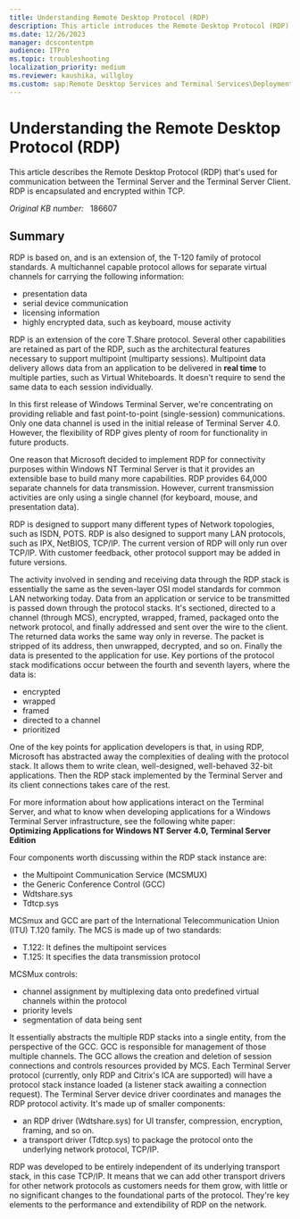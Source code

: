 ```yaml
---
title: Understanding Remote Desktop Protocol (RDP)
description: This article introduces the Remote Desktop Protocol (RDP).
ms.date: 12/26/2023
manager: dcscontentpm
audience: ITPro
ms.topic: troubleshooting
localization_priority: medium
ms.reviewer: kaushika, willgloy
ms.custom: sap:Remote Desktop Services and Terminal Services\Deployment, configuration, and management of Remote Desktop Services infrastructure, csstroubleshoot
---
```

# Understanding the Remote Desktop Protocol (RDP)

This article describes the Remote Desktop Protocol (RDP) that's used for communication between the Terminal Server and the Terminal Server Client. RDP is encapsulated and encrypted within TCP.

_Original KB number:_ &nbsp; 186607

## Summary

RDP is based on, and is an extension of, the T-120 family of protocol standards. A multichannel capable protocol allows for separate virtual channels for carrying the following information:

- presentation data
- serial device communication
- licensing information
- highly encrypted data, such as keyboard, mouse activity

RDP is an extension of the core T.Share protocol. Several other capabilities are retained as part of the RDP, such as the architectural features necessary to support multipoint (multiparty sessions). Multipoint data delivery allows data from an application to be delivered in **real time** to multiple parties, such as Virtual Whiteboards. It doesn't require to send the same data to each session individually.

In this first release of Windows Terminal Server, we're concentrating on providing reliable and fast point-to-point (single-session) communications. Only one data channel is used in the initial release of Terminal Server 4.0. However, the flexibility of RDP gives plenty of room for functionality in future products.

One reason that Microsoft decided to implement RDP for connectivity purposes within Windows NT Terminal Server is that it provides an extensible base to build many more capabilities. RDP provides 64,000 separate channels for data transmission. However, current transmission activities are only using a single channel (for keyboard, mouse, and presentation data).

RDP is designed to support many different types of Network topologies, such as ISDN, POTS. RDP is also designed to support many LAN protocols, such as IPX, NetBIOS, TCP/IP. The current version of RDP will only run over TCP/IP. With customer feedback, other protocol support may be added in future versions.

The activity involved in sending and receiving data through the RDP stack is essentially the same as the seven-layer OSI model standards for common LAN networking today. Data from an application or service to be transmitted is passed down through the protocol stacks. It's sectioned, directed to a channel (through MCS), encrypted, wrapped, framed, packaged onto the network protocol, and finally addressed and sent over the wire to the client. The returned data works the same way only in reverse. The packet is stripped of its address, then unwrapped, decrypted, and so on. Finally the data is presented to the application for use. Key portions of the protocol stack modifications occur between the fourth and seventh layers, where the data is:

- encrypted
- wrapped
- framed
- directed to a channel
- prioritized

One of the key points for application developers is that, in using RDP, Microsoft has abstracted away the complexities of dealing with the protocol stack. It allows them to write clean, well-designed, well-behaved 32-bit applications. Then the RDP stack implemented by the Terminal Server and its client connections takes care of the rest.

For more information about how applications interact on the Terminal Server, and what to know when developing applications for a Windows Terminal Server infrastructure, see the following white paper:  
**Optimizing Applications for Windows NT Server 4.0, Terminal Server Edition**

Four components worth discussing within the RDP stack instance are:

- the Multipoint Communication Service (MCSMUX)
- the Generic Conference Control (GCC)
- Wdtshare.sys
- Tdtcp.sys

MCSmux and GCC are part of the International Telecommunication Union (ITU) T.120 family. The MCS is made up of two standards:

- T.122: It defines the multipoint services
- T.125: It specifies the data transmission protocol

MCSMux controls:

- channel assignment by multiplexing data onto predefined virtual channels within the protocol
- priority levels
- segmentation of data being sent

It essentially abstracts the multiple RDP stacks into a single entity, from the perspective of the GCC. GCC is responsible for management of those multiple channels. The GCC allows the creation and deletion of session connections and controls resources provided by MCS. Each Terminal Server protocol (currently, only RDP and Citrix's ICA are supported) will have a protocol stack instance loaded (a listener stack awaiting a connection request). The Terminal Server device driver coordinates and manages the RDP protocol activity. It's made up of smaller components:

- an RDP driver (Wdtshare.sys) for UI transfer, compression, encryption, framing, and so on.
- a transport driver (Tdtcp.sys) to package the protocol onto the underlying network protocol, TCP/IP.

RDP was developed to be entirely independent of its underlying transport stack, in this case TCP/IP. It means that we can add other transport drivers for other network protocols as customers needs for them grow, with little or no significant changes to the foundational parts of the protocol. They're key elements to the performance and extendibility of RDP on the network.
